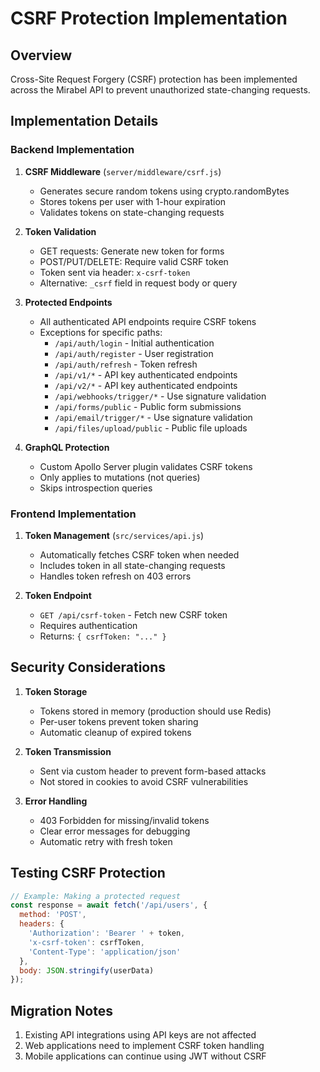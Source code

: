 # CSRF Protection Implementation

## Overview
Cross-Site Request Forgery (CSRF) protection has been implemented across the Mirabel API to prevent unauthorized state-changing requests.

## Implementation Details

### Backend Implementation

1. **CSRF Middleware** (`server/middleware/csrf.js`)
   - Generates secure random tokens using crypto.randomBytes
   - Stores tokens per user with 1-hour expiration
   - Validates tokens on state-changing requests

2. **Token Validation**
   - GET requests: Generate new token for forms
   - POST/PUT/DELETE: Require valid CSRF token
   - Token sent via header: `x-csrf-token`
   - Alternative: `_csrf` field in request body or query

3. **Protected Endpoints**
   - All authenticated API endpoints require CSRF tokens
   - Exceptions for specific paths:
     - `/api/auth/login` - Initial authentication
     - `/api/auth/register` - User registration
     - `/api/auth/refresh` - Token refresh
     - `/api/v1/*` - API key authenticated endpoints
     - `/api/v2/*` - API key authenticated endpoints
     - `/api/webhooks/trigger/*` - Use signature validation
     - `/api/forms/public` - Public form submissions
     - `/api/email/trigger/*` - Use signature validation
     - `/api/files/upload/public` - Public file uploads

4. **GraphQL Protection**
   - Custom Apollo Server plugin validates CSRF tokens
   - Only applies to mutations (not queries)
   - Skips introspection queries

### Frontend Implementation

1. **Token Management** (`src/services/api.js`)
   - Automatically fetches CSRF token when needed
   - Includes token in all state-changing requests
   - Handles token refresh on 403 errors

2. **Token Endpoint**
   - `GET /api/csrf-token` - Fetch new CSRF token
   - Requires authentication
   - Returns: `{ csrfToken: "..." }`

## Security Considerations

1. **Token Storage**
   - Tokens stored in memory (production should use Redis)
   - Per-user tokens prevent token sharing
   - Automatic cleanup of expired tokens

2. **Token Transmission**
   - Sent via custom header to prevent form-based attacks
   - Not stored in cookies to avoid CSRF vulnerabilities

3. **Error Handling**
   - 403 Forbidden for missing/invalid tokens
   - Clear error messages for debugging
   - Automatic retry with fresh token

## Testing CSRF Protection

```javascript
// Example: Making a protected request
const response = await fetch('/api/users', {
  method: 'POST',
  headers: {
    'Authorization': 'Bearer ' + token,
    'x-csrf-token': csrfToken,
    'Content-Type': 'application/json'
  },
  body: JSON.stringify(userData)
});
```

## Migration Notes

1. Existing API integrations using API keys are not affected
2. Web applications need to implement CSRF token handling
3. Mobile applications can continue using JWT without CSRF
